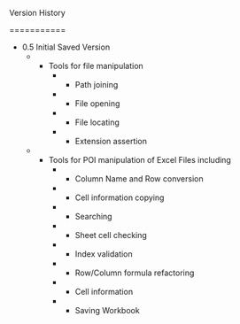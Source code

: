 Version History

===========

* 0.5 Initial Saved Version
	* - Tools for file manipulation
		* - Path joining
		* - File opening
		* - File locating
		* - Extension assertion
	* - Tools for POI manipulation of Excel Files including
		* - Column Name and Row conversion
		* - Cell information copying
		* - Searching
		* - Sheet cell checking
		* - Index validation
		* - Row/Column formula refactoring
		* - Cell information
		* - Saving Workbook
